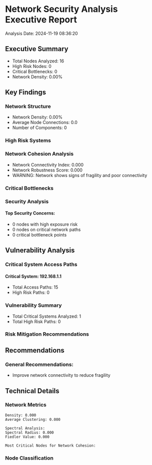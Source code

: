 # Network Security Analysis Executive Report

Analysis Date: 2024-11-19 08:36:20

## Executive Summary
- Total Nodes Analyzed: 16
- High Risk Nodes: 0
- Critical Bottlenecks: 0
- Network Density: 0.00%

## Key Findings

### Network Structure
- Network Density: 0.00%
- Average Node Connections: 0.0
- Number of Components: 0

### High Risk Systems

### Network Cohesion Analysis
- Network Connectivity Index: 0.000
- Network Robustness Score: 0.000
- WARNING: Network shows signs of fragility and poor connectivity

### Critical Bottlenecks

### Security Analysis

#### Top Security Concerns:
- 0 nodes with high exposure risk
- 0 nodes on critical network paths
- 0 critical bottleneck points

## Vulnerability Analysis

### Critical System Access Paths

#### Critical System: 192.168.1.1
- Total Access Paths: 15
- High Risk Paths: 0

### Vulnerability Summary
- Total Critical Systems Analyzed: 1
- Total High Risk Paths: 0

### Risk Mitigation Recommendations

## Recommendations

### General Recommendations:
- Improve network connectivity to reduce fragility

## Technical Details

### Network Metrics
```
Density: 0.000
Average Clustering: 0.000

Spectral Analysis:
Spectral Radius: 0.000
Fiedler Value: 0.000

Most Critical Nodes for Network Cohesion:
```

### Node Classification
```
```